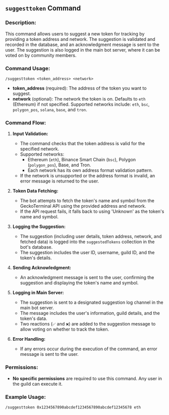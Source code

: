 ## `suggesttoken` Command

### Description:
This command allows users to suggest a new token for tracking by providing a token address and network. The suggestion is validated and recorded in the database, and an acknowledgment message is sent to the user. The suggestion is also logged in the main bot server, where it can be voted on by community members.

### Command Usage:
`/suggesttoken <token_address> <network>`

- **token_address** (required): The address of the token you want to suggest.
- **network** (optional): The network the token is on. Defaults to `eth` (Ethereum) if not specified. Supported networks include: `eth`, `bsc`, `polygon_pos`, `solana`, `base`, and `tron`.

### Command Flow:

1. **Input Validation:**
   - The command checks that the token address is valid for the specified network.
   - Supported networks:
     - Ethereum (`eth`), Binance Smart Chain (`bsc`), Polygon (`polygon_pos`), Base, and Tron.
     - Each network has its own address format validation pattern.
   - If the network is unsupported or the address format is invalid, an error message is returned to the user.

2. **Token Data Fetching:**
   - The bot attempts to fetch the token's name and symbol from the GeckoTerminal API using the provided address and network.
   - If the API request fails, it falls back to using 'Unknown' as the token's name and symbol.

3. **Logging the Suggestion:**
   - The suggestion (including user details, token address, network, and fetched data) is logged into the `suggestedTokens` collection in the bot's database.
   - The suggestion includes the user ID, username, guild ID, and the token's details.

4. **Sending Acknowledgment:**
   - An acknowledgment message is sent to the user, confirming the suggestion and displaying the token's name and symbol.

5. **Logging in Main Server:**
   - The suggestion is sent to a designated suggestion log channel in the main bot server.
   - The message includes the user's information, guild details, and the token's data.
   - Two reactions (`✅` and `❌`) are added to the suggestion message to allow voting on whether to track the token.

6. **Error Handling:**
   - If any errors occur during the execution of the command, an error message is sent to the user.

### Permissions:
- **No specific permissions** are required to use this command. Any user in the guild can execute it.

### Example Usage:
```bash
/suggesttoken 0x1234567890abcdef1234567890abcdef12345678 eth
```
